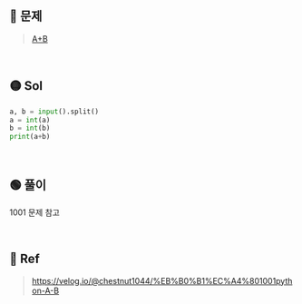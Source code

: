 ## 🔴 문제
> [A+B](https://www.acmicpc.net/problem/1000)

<br/>

## 🟡 Sol
```python
a, b = input().split()
a = int(a)
b = int(b)
print(a+b)
```
<br/>

## 🟢 풀이
1001 문제 참고



<br/>

## 🔵 Ref
> https://velog.io/@chestnut1044/%EB%B0%B1%EC%A4%801001python-A-B